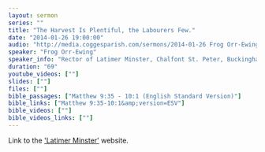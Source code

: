 ```yaml
---
layout: sermon
series: ""
title: "The Harvest Is Plentiful, the Labourers Few."
date: "2014-01-26 19:00:00"
audio: "http://media.coggesparish.com/sermons/2014-01-26 Frog Orr-Ewing.mp3"
speaker: "Frog Orr-Ewing"
speaker_info: "Rector of Latimer Minster, Chalfont St. Peter, Buckinghamshire."
duration: "69"
youtube_videos: [""]
slides: [""]
files: [""]
bible_passages: ["Matthew 9:35 - 10:1 (English Standard Version)"]
bible_links: ["Matthew 9:35-10:1&amp;version=ESV"]
bible_videos: [""]
bible_videos_links: [""]
---
```


Link to the ['Latimer Minster'](http://theminster.org/ "Opens a link to the 'Latimer Minster' website.") website.
